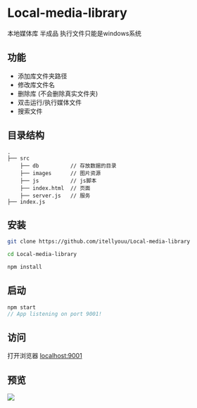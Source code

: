 # Local-media-library
本地媒体库 半成品 执行文件只能是windows系统

## 功能
* 添加库文件夹路径
* 修改库文件名
* 删除库 (不会删除真实文件夹)
* 双击运行/执行媒体文件
* 搜索文件

## 目录结构
```
.
├── src
    ├── db          // 存放数据的目录
    ├── images      // 图片资源
    ├── js          // js脚本
    ├── index.html  // 页面
    ├── server.js   // 服务
├── index.js
```

## 安装
```bash
git clone https://github.com/itellyouu/Local-media-library

cd Local-media-library

npm install
```

## 启动
```js
npm start
// App listening on port 9001!
```

## 访问
打开浏览器 [localhost:9001](http://localhost:9001)

## 预览
![](http://o6httuwar.bkt.clouddn.com/1AD73C9C013E7C1A9267F4C5225A9D56.png)

